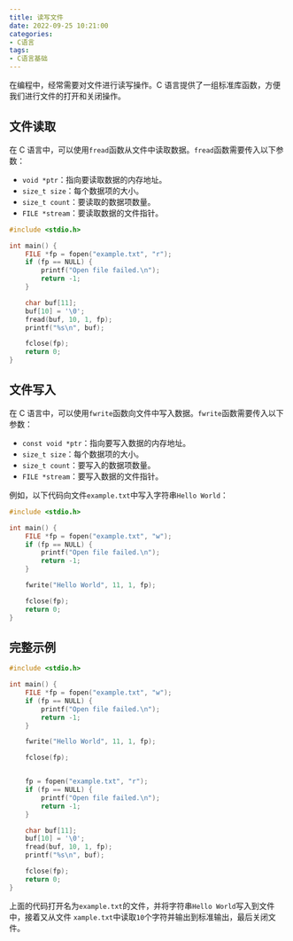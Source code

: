 ```yaml
---
title: 读写文件
date: 2022-09-25 10:21:00
categories:
- C语言
tags:
- C语言基础
---
```


在编程中，经常需要对文件进行读写操作。C 语言提供了一组标准库函数，方便我们进行文件的打开和关闭操作。

## 文件读取

在 C 语言中，可以使用`fread`函数从文件中读取数据。`fread`函数需要传入以下参数：

- `void *ptr`：指向要读取数据的内存地址。
- `size_t size`：每个数据项的大小。
- `size_t count`：要读取的数据项数量。
- `FILE *stream`：要读取数据的文件指针。

```c
#include <stdio.h>

int main() {
    FILE *fp = fopen("example.txt", "r");
    if (fp == NULL) {
        printf("Open file failed.\n");
        return -1;
    }

    char buf[11];
    buf[10] = '\0';
    fread(buf, 10, 1, fp);
    printf("%s\n", buf);

    fclose(fp);
    return 0;
}
```

## 文件写入

在 C 语言中，可以使用`fwrite`函数向文件中写入数据。`fwrite`函数需要传入以下参数：

- `const void *ptr`：指向要写入数据的内存地址。
- `size_t size`：每个数据项的大小。
- `size_t count`：要写入的数据项数量。
- `FILE *stream`：要写入数据的文件指针。

例如，以下代码向文件`example.txt`中写入字符串`Hello World`：

```c
#include <stdio.h>

int main() {
    FILE *fp = fopen("example.txt", "w");
    if (fp == NULL) {
        printf("Open file failed.\n");
        return -1;
    }

    fwrite("Hello World", 11, 1, fp);

    fclose(fp);
    return 0;
}
```

## 完整示例

```c
#include <stdio.h>

int main() {
    FILE *fp = fopen("example.txt", "w");
    if (fp == NULL) {
        printf("Open file failed.\n");
        return -1;
    }

    fwrite("Hello World", 11, 1, fp);

    fclose(fp);


    fp = fopen("example.txt", "r");
    if (fp == NULL) {
        printf("Open file failed.\n");
        return -1;
    }

    char buf[11];
    buf[10] = '\0';
    fread(buf, 10, 1, fp);
    printf("%s\n", buf);

    fclose(fp);
    return 0;
}
```

上面的代码打开名为`example.txt`的文件，并将字符串`Hello World`写入到文件中，接着又从文件 `xample.txt`中读取`10`个字符并输出到标准输出，最后关闭文件。